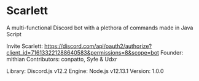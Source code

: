 # Scarlett
A multi-functional Discord bot with a plethora of commands made in Java Script

Invite Scarlett: https://discord.com/api/oauth2/authorize?client_id=716133221288640583&permissions=8&scope=bot
Founder: mithian
Contributors: conpatto, Syfe & Udxr

Library: Discord.js v12.2
Engine: Node.js v12.13.1
Version: 1.0.0
